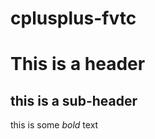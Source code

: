cplusplus-fvtc
==============

# This is a header

## this is a sub-header

this is some *bold* text
